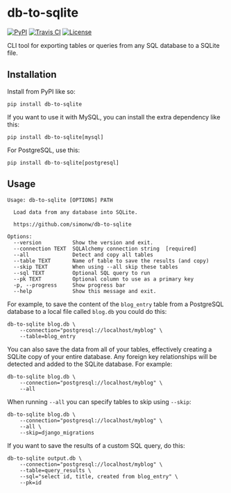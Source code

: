 # db-to-sqlite

[![PyPI](https://img.shields.io/pypi/v/db-to-sqlite.svg)](https://pypi.python.org/pypi/db-to-sqlite)
[![Travis CI](https://travis-ci.com/simonw/db-to-sqlite.svg?branch=master)](https://travis-ci.com/simonw/db-to-sqlite)
[![License](https://img.shields.io/badge/license-Apache%202.0-blue.svg)](https://github.com/simonw/db-to-sqlite/blob/master/LICENSE)

CLI tool for exporting tables or queries from any SQL database to a SQLite file.

## Installation

Install from PyPI like so:

    pip install db-to-sqlite

If you want to use it with MySQL, you can install the extra dependency like this:

    pip install db-to-sqlite[mysql]

For PostgreSQL, use this:

    pip install db-to-sqlite[postgresql]

## Usage

    Usage: db-to-sqlite [OPTIONS] PATH

      Load data from any database into SQLite.

      https://github.com/simonw/db-to-sqlite

    Options:
      --version          Show the version and exit.
      --connection TEXT  SQLAlchemy connection string  [required]
      --all              Detect and copy all tables
      --table TEXT       Name of table to save the results (and copy)
      --skip TEXT        When using --all skip these tables
      --sql TEXT         Optional SQL query to run
      --pk TEXT          Optional column to use as a primary key
      -p, --progress     Show progress bar
      --help             Show this message and exit.

For example, to save the content of the `blog_entry` table from a PostgreSQL database to a local file called `blog.db` you could do this:

    db-to-sqlite blog.db \
        --connection="postgresql://localhost/myblog" \
        --table=blog_entry

You can also save the data from all of your tables, effectively creating a SQLite copy of your entire database. Any foreign key relationships will be detected and added to the SQLite database. For example:

    db-to-sqlite blog.db \
        --connection="postgresql://localhost/myblog" \
        --all

When running `--all` you can specify tables to skip using `--skip`:

    db-to-sqlite blog.db \
        --connection="postgresql://localhost/myblog" \
        --all \
        --skip=django_migrations

If you want to save the results of a custom SQL query, do this:

    db-to-sqlite output.db \
        --connection="postgresql://localhost/myblog" \
        --table=query_results \
        --sql="select id, title, created from blog_entry" \
        --pk=id

